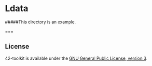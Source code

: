 Ldata
=======


#####This directory is an example.

===
## License

42-toolkit is available under the [GNU General Public License, version 3](LICENSE).
